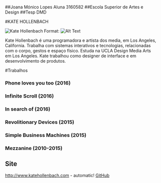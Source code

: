 ##Joana Mónico Lopes
Aluna 3160582
##Escola Superior de Artes e Design
##Tesp DMD

#KATE HOLLENBACH

![Kate Hollenbach](/imgDesigner/kate-hollenbach.jpg)
Format: ![Alt Text](url)

Kate Hollenbach é uma programadora e artista dos media, em  Los Angeles, California.
Trabalha com sistemas interativos e tecnologias, relacionadas com o corpo, gestos e espaço físico.
Estuda na UCLA Design Media Arts em Los Angeles.
Kate trabalhou como designer de interface e em desenvolvimento de produtos.

#Trabalhos
### Phone loves you too (2016) 
### Infinite Scroll (2016)
### In search of (2016)
### Revolitionary Devices (2015)
### Simple Business Machines (2015)
### Mezzanine (2010-2015)

## Site
http://www.katehollenbach.com - automatic!
[GitHub](http://github.com)